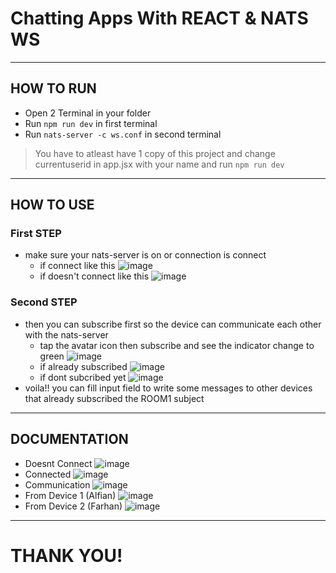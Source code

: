 # Chatting Apps With REACT & NATS WS
***
## HOW TO RUN
* Open 2 Terminal in your folder
* Run `npm run dev` in first terminal 
* Run `nats-server -c ws.conf` in second terminal
> You have to atleast have 1 copy of this project and change currentuserid in app.jsx with your name and run `npm run dev`
***
## HOW TO USE
### First STEP
* make sure your nats-server is on or connection is connect
  * if connect like this
    ![image](https://github.com/20alfiansyah/nats-project/assets/91005797/012e6a8e-5450-4dff-9be8-28f4ff218b82)
  * if doesn't connect like this
    ![image](https://github.com/20alfiansyah/nats-project/assets/91005797/a8b186f7-a834-4943-aa57-9f33bd4329e7)
### Second STEP
* then you can subscribe first so the device can communicate each other with the nats-server
  * tap the avatar icon then subscribe and see the indicator change to green
    ![image](https://github.com/20alfiansyah/nats-project/assets/91005797/83540171-86ca-452d-81ff-98c33a2b762b)
  * if already subscribed
    ![image](https://github.com/20alfiansyah/nats-project/assets/91005797/30f7598b-f5ce-42da-9929-fbfa4ca7464e)
  * if dont subcribed yet
    ![image](https://github.com/20alfiansyah/nats-project/assets/91005797/fb297f97-1839-4795-948e-245e7fd9a395)
* voila!! you can fill input field to write some messages to other devices that already subscribed the ROOM1 subject
***
## DOCUMENTATION
* Doesnt Connect
![image](https://github.com/20alfiansyah/nats-project/assets/91005797/62f2f3f3-2e66-4026-9931-3d1f294f8f2b)
* Connected
![image](https://github.com/20alfiansyah/nats-project/assets/91005797/190f1924-f033-46d9-ad0d-0c3c76692e32)
* Communication
![image](https://github.com/20alfiansyah/nats-project/assets/91005797/129f7cb7-7e10-417e-a0fc-6c6091535f5d)
 * From Device 1 (Alfian)
  ![image](https://github.com/20alfiansyah/nats-project/assets/91005797/0e1160aa-7e48-462d-85e3-1db8ee750a35)
 * From Device 2 (Farhan)
  ![image](https://github.com/20alfiansyah/nats-project/assets/91005797/781c8adc-399d-4a5e-8afa-ae45d3778aaf)
***
# THANK YOU!
